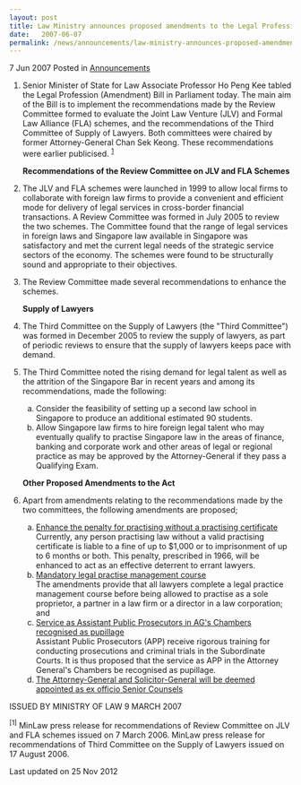 ```yaml
---
layout: post
title: Law Ministry announces proposed amendments to the Legal Profession Act
date:   2007-06-07
permalink: /news/announcements/law-ministry-announces-proposed-amendments-to-the-legal-profession-act
---
```


7 Jun 2007 Posted in [Announcements](/news/announcements)


1. Senior Minister of State for Law Associate Professor Ho Peng Kee tabled the Legal Profession (Amendment) Bill in Parliament today. The main aim of the Bill is to implement the recommendations made by the Review Committee formed to evaluate the Joint Law Venture (JLV) and Formal Law Alliance (FLA) schemes, and the recommendations of the Third Committee of Supply of Lawyers. Both committees were chaired by former Attorney-General Chan Sek Keong. These recommendations were earlier publicised. <sup><a href="#ml">1</a></sup> 
   
   **Recommendations of the Review Committee on JLV and FLA Schemes**

2. The JLV and FLA schemes were launched in 1999 to allow local firms to collaborate with foreign law firms to provide a convenient and efficient mode for delivery of legal services in cross-border financial transactions. A Review Committee was formed in July 2005 to review the two schemes. The Committee found that the range of legal services in foreign laws and Singapore law available in Singapore was satisfactory and met the current legal needs of the strategic service sectors of the economy. The schemes were found to be structurally sound and appropriate to their objectives.

3. The Review Committee made several recommendations to enhance the schemes.
   
   **Supply of Lawyers**

4. The Third Committee on the Supply of Lawyers (the "Third Committee") was formed in December 2005 to review the supply of lawyers, as part of periodic reviews to ensure that the supply of lawyers keeps pace with demand. 

5. The Third Committee noted the rising demand for legal talent as well as the attrition of the Singapore Bar in recent years and among its recommendations, made the following: 
   <ol style="list-style-type: lower-alpha">
   <li>Consider the feasibility of setting up a second law school in Singapore to produce an additional estimated 90 students. </li>
   <li> Allow Singapore law firms to hire foreign legal talent who may eventually qualify to practise Singapore law in the areas of finance, banking and corporate work and other areas of legal or regional practice as may be approved by the Attorney-General if they pass a Qualifying Exam.
   </li>
   </ol>
   
   **Other Proposed Amendments to the Act**

6. Apart from amendments relating to the recommendations made by the two committees, the following amendments are proposed;
   <ol style="list-style-type: lower-alpha">
   <li><u>Enhance the penalty for practising without a practising certificate</u>
   <br>
   Currently, any person practising law without a valid practising certificate is liable to a fine of up to $1,000 or to imprisonment of up to 6 months or both. This penalty, prescribed in 1966, will be enhanced to act as an effective deterrent to errant lawyers.
   </li>
   
   <li><u>Mandatory legal practise management course</u>
   <br>
   The amendments provide that all lawyers complete a legal practice management course before being allowed to practise as a sole proprietor, a partner in a law firm or a director in a law corporation; and
   </li>
   
   <li><u>Service as Assistant Public Prosecutors in AG's Chambers recognised as pupillage</u>
   <br>
   Assistant Public Prosecutors (APP) receive rigorous training for conducting prosecutions and criminal trials in the Subordinate Courts. It is thus proposed that the service as APP in the Attorney General's Chambers be recognised as pupillage.
   </li>
   
   <li><u>The Attorney-General and Solicitor-General will be deemed appointed as ex officio Senior Counsels </u></li>
   
   </ol>
   
   
ISSUED BY MINISTRY OF LAW
9 MARCH 2007
   
<p id="ml"><sup>[1]</sup> MinLaw press release for recommendations of Review Committee on JLV and FLA schemes issued on 7 March 2006. MinLaw press release for recommendations of Third Committee on the Supply of Lawyers issued on 17 August 2006.  </p>




<p class="right-side-updated">Last updated on 25 Nov 2012</p> 
